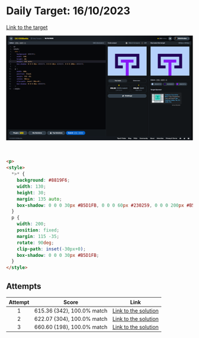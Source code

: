 # Daily Target: 16/10/2023

[Link to the target](https://cssbattle.dev/play/jq5ZJ1tltkkmDHeI8nFo)

![img](../images/target-solution/daily-target_2023-10-16.png)

<br>

```html
<p>
<style>
  *>* {
    background: #8819F6;
    width: 130;
    height: 30;
    margin: 135 auto;
    box-shadow: 0 0 0 30px #B5D1FB, 0 0 0 60px #230259, 0 0 0 200px #B5D1FB;
  }
  p {
    width: 200;
    position: fixed;
    margin: 115 -35;
    rotate: 90deg;
    clip-path: inset(-30px+0);
    box-shadow: 0 0 0 30px #B5D1FB;
  }
</style>
```

## Attempts
| Attempt | Score | Link |
|:-:|:-:|:-:|
| 1 | 615.36 {342}, 100.0% match | [Link to the solution](../html/daily-target_2023-10-16_attempt-01.html) |
| 2 | 622.07 {304}, 100.0% match | [Link to the solution](../html/daily-target_2023-10-16_attempt-02.html) |
| 3 | 660.60 {198}, 100.0% match | [Link to the solution](../html/daily-target_2023-10-16_attempt-03.html) |
